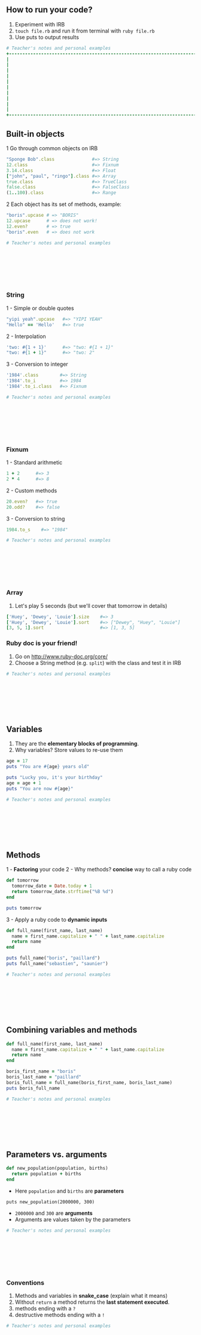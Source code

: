 ## How to run your code?

1. Experiment with IRB
2. `touch file.rb` and run it from terminal with `ruby file.rb`
3. Use puts to output results


```ruby
# Teacher's notes and personal examples
+----------------------------------------------------------------------------+
|                                                                            |
|                                                                            |
|                                                                            |
|                                                                            |
|                                                                            |
|                                                                            |
|                                                                            |
|                                                                            |
|                                                                            |
|                                                                            |
+----------------------------------------------------------------------------+
```

## Built-in objects

1 Go through common objects on IRB

```ruby
"Sponge Bob".class              #=> String
12.class                        #=> Fixnum
3.14.class                      #=> Float
["john", "paul", "ringo"].class #=> Array
true.class                      #=> TrueClass
false.class                     #=> FalseClass
(1..100).class                  #=> Range
```

2 Each object has its set of methods, example:

```ruby
"boris".upcase # => "BORIS"
12.upcase      # => does not work!
12.even?       # => true
"boris".even   # => does not work
```

```ruby
# Teacher's notes and personal examples









```

### String

1 - Simple or double quotes

```ruby
"yipi yeah".upcase   #=> "YIPI YEAH"
"Hello" == 'Hello'   #=> true
```

2 - Interpolation

```ruby
'two: #{1 + 1}'      #=> "two: #{1 + 1}"
"two: #{1 + 1}"      #=> "two: 2"
```

3 - Conversion to integer

```ruby
'1984'.class        #=> String
'1984'.to_i         #=> 1984
'1984'.to_i.class   #=> Fixnum
```

```ruby
# Teacher's notes and personal examples









```

### Fixnum

1 - Standard arithmetic

```ruby
1 + 2      #=> 3
2 * 4      #=> 8
```

2 - Custom methods

```ruby
20.even?   #=> true
20.odd?    #=> false
```

3 - Conversion to string

```ruby
1984.to_s    #=> "1984"
```

```ruby
# Teacher's notes and personal examples









```

### Array

1. Let's play 5 seconds (but we'll cover that tomorrow in details)

```ruby
['Huey', 'Dewey', 'Louie'].size    #=> 3
['Huey', 'Dewey', 'Louie'].sort    #=> ["Dewey", "Huey", "Louie"]
[3, 5, 1].sort                     #=> [1, 3, 5]
```

### Ruby doc is your friend!

1. Go on http://www.ruby-doc.org/core/
2. Choose a String method (e.g. `split`) with the class and test it in IRB

```ruby
# Teacher's notes and personal examples









```

## Variables

1. They are the **elementary blocks of programming**.
2. Why variables? Store values to re-use them

```ruby
age = 17
puts "You are #{age} years old"

puts "Lucky you, it's your birthday"
age = age + 1
puts "You are now #{age}"
```

```ruby
# Teacher's notes and personal examples









```

## Methods

1 - **Factoring** your code
2 - Why methods? **concise** way to call a ruby code

```ruby
def tomorrow
  tomorrow_date = Date.today + 1
  return tomorrow_date.strftime("%B %d")
end

puts tomorrow
```

3 - Apply a ruby code to **dynamic inputs**

```ruby
def full_name(first_name, last_name)
  name = first_name.capitalize + " " + last_name.capitalize
  return name
end

puts full_name("boris", "paillard")
puts full_name("sebastien", "saunier")
```

```ruby
# Teacher's notes and personal examples









```

## Combining variables and methods

```ruby
def full_name(first_name, last_name)
  name = first_name.capitalize + " " + last_name.capitalize
  return name
end

boris_first_name = "boris"
boris_last_name = "paillard"
boris_full_name = full_name(boris_first_name, boris_last_name)
puts boris_full_name
```

```ruby
# Teacher's notes and personal examples









```

## Parameters vs. arguments


```ruby
def new_population(population, births)
  return population + births
end
```

- Here `population` and `births` are **parameters**

```
puts new_population(2000000, 300)
```

- `2000000` and `300` are **arguments**
- Arguments are values taken by the parameters

```ruby
# Teacher's notes and personal examples









```

### Conventions

1. Methods and variables in **snake_case** (explain what it means)
2. Without `return` a method returns the **last statement executed**.
2. methods ending with a `?`
3. destructive methods ending with a `!`

```ruby
# Teacher's notes and personal examples









```
